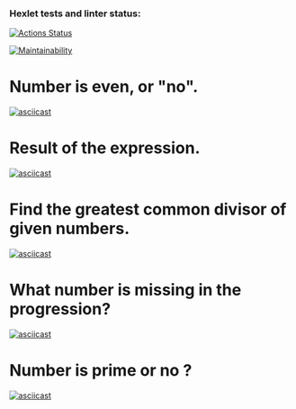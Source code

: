 ### Hexlet tests and linter status:
[![Actions Status](https://github.com/nikitazh12/frontend-project-44/actions/workflows/hexlet-check.yml/badge.svg)](https://github.com/nikitazh12/frontend-project-44/actions)

[![Maintainability](https://api.codeclimate.com/v1/badges/b4d6e3725041567efa08/maintainability)](https://codeclimate.com/github/nikitazh12/frontend-project-44/maintainability)

# Number is even, or "no".
 [![asciicast](https://asciinema.org/a/9aZZa2nvccrXv4ToiNaKvakal)](https://asciinema.org/a/9aZZa2nvccrXv4ToiNaKvakal)

# Result of the expression.
 [![asciicast](https://asciinema.org/a/tpkI6et6scda06PhcEjVvjh1T)](https://asciinema.org/a/tpkI6et6scda06PhcEjVvjh1T)

# Find the greatest common divisor of given numbers.
 [![asciicast](https://asciinema.org/a/gg9TZosoxXuYKSOA2l7UQfeHr)](https://asciinema.org/a/gg9TZosoxXuYKSOA2l7UQfeHr)

# What number is missing in the progression?
[![asciicast](https://asciinema.org/a/7Y63CUwaHaiIaxTU2f7tiaDVn)](https://asciinema.org/a/7Y63CUwaHaiIaxTU2f7tiaDVn)

# Number is prime or no ?
[![asciicast](https://asciinema.org/a/UHzDVNGJuXq24nARhJKkapDt4)](https://asciinema.org/a/UHzDVNGJuXq24nARhJKkapDt4)